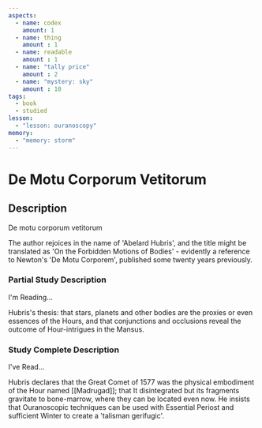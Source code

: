 ```yaml
---
aspects: 
  - name: codex
    amount: 1
  - name: thing
    amount : 1
  - name: readable
    amount : 1
  - name: "tally price"
    amount : 2
  - name: "mystery: sky"
    amount : 10
tags:
  - book
  - studied
lesson:
  - "lesson: ouranoscopy"
memory:
  - "memory: storm"
---
```


# De Motu Corporum Vetitorum

## Description
De motu corporum vetitorum

The author rejoices in the name of 'Abelard Hubris', and the title might be translated as 'On the Forbidden Motions of Bodies' - evidently a reference to Newton's 'De Motu Corporem', published some twenty years previously.
### Partial Study Description
I'm Reading...

Hubris's thesis: that stars, planets and other bodies are the proxies or even essences of the Hours, and that conjunctions and occlusions reveal the outcome of Hour-intrigues in the Mansus.
### Study Complete Description
I've Read...

Hubris declares that the Great Comet of 1577 was the physical embodiment of the Hour named [[Madrugad]]; that It disintegrated but its fragments gravitate to bone-marrow, where they can be located even now. He insists that Ouranoscopic techniques can be used with Essential Periost and sufficient Winter to create a 'talisman gerifugic'.